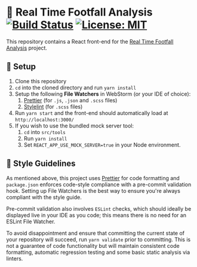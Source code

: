 # :round_pushpin: Real Time Footfall Analysis [![Build Status](https://travis-ci.org/real-time-footfall-analysis/rtfa-web.svg?branch=master)](https://travis-ci.org/real-time-footfall-analysis/rtfa-web) [![License: MIT](https://img.shields.io/badge/License-MIT-yellow.svg)](https://opensource.org/licenses/MIT)
This repository contains a React front-end for the [Real Time Footfall Analysis](https://github.com/real-time-footfall-analysis) project.

## :wrench: Setup
1. Clone this repository
2. `cd` into the cloned directory and run `yarn install`
3. Setup the following **File Watchers** in WebStorm (or your IDE of choice):
    1. [Prettier](https://prettier.io/docs/en/webstorm.html) (for `.js`, `.json` and `.scss` files)
    2. [Stylelint](https://www.jetbrains.com/help/webstorm/using-stylelint-code-quality-tool.html) (for `.scss` files)
4. Run `yarn start` and the front-end should automatically load at `http://localhost:3000/`    
5. If you wish to use the bundled mock server tool:
    1. `cd` into `src/tools`
    2. Run `yarn install`
    3. Set `REACT_APP_USE_MOCK_SERVER=true` in your Node environment. 
    
## :ribbon: Style Guidelines
As mentioned above, this project uses [Prettier](https://prettier.io) for code formatting and `package.json` enforces code-style compliance with a pre-commit validation hook. Setting up File Watchers is the best way to ensure you're always compliant with the style guide.

Pre-commit validation also involves `ESLint` checks, which should ideally be displayed live in your IDE as you code; this means there is no need for an ESLint File Watcher.

To avoid disappointment and ensure that committing the current state of your repository will succeed, run `yarn validate` prior to committing. This is not a guarantee of code functionality but will maintain consistent code formatting, automatic regression testing and some basic static analysis via linters.
